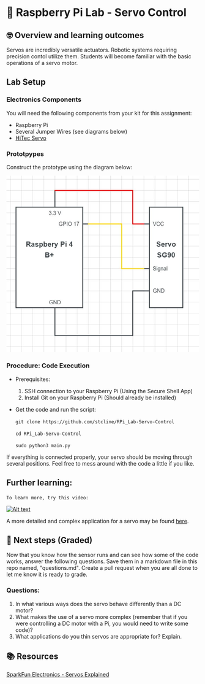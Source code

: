 # :robot: Raspberry Pi Lab - Servo Control

## 🤓 Overview and learning outcomes 

Servos are incredibly versatile actuators.  Robotic systems requiring precision contol utilize them.  Students will become familiar with the basic operations of a servo motor.

## Lab Setup

### Electronics Components

You will need the following components from your kit for this assignment:
<ul>
  <li>Raspberry Pi</li>
  <li>Several Jumper Wires (see diagrams below)</li>
  <li><a href = "https://www.robotshop.com/media/catalog/product/cache/image/1350x/9df78eab33525d08d6e5fb8d27136e95/h/i/hitec-hs422-servo-motor-13.jpg" target = "_blank">HiTec Servo</a></li>
</ul>

### Prototpypes
Construct the prototype using the diagram below:

![The Servo Circuit](https://github.com/WHS-Robotics-Test-Org/Robotics_Engineering_Book/blob/master/Images/servo_control.JPG)

### Procedure: Code Execution

- Prerequisites: 

    1. SSH connection to your Raspberry Pi (Using the Secure Shell App)
    2. Install Git on your Raspberry Pi (Should already be installed)

- Get the code and run the script:

    `git clone https://github.com/stcline/RPi_Lab-Servo-Control`
    
    `cd RPi_Lab-Servo-Control`
    
    `sudo python3 main.py`
    
If everything is connected properly, your servo should be moving through several positions.  Feel free to mess around with the code a little if you like.

## Further learning:
    To learn more, try this video:
[![Alt text](https://img.youtube.com/vi/ZgURwWJaOZw/0.jpg)](https://www.youtube.com/watch?v=ZgURwWJaOZw)
    
A more detailed and complex application for a servo may be found [here](https://makersportal.com/blog/2020/3/21/raspberry-pi-servo-panning-camera).
    
## 📝 Next steps (Graded)

Now that you know how the sensor runs and can see how some of the code works, answer the following questions.  Save them in a markdown file in this repo named, "questions.md".  Create a pull request when you are all done to let me know it is ready to grade.

### Questions:

1. In what various ways does the servo behave differently than a DC motor?
2. What makes the use of a servo more complex (remember that if you were controlling a DC motor with a Pi, you would need to write some code)?
3. What applications do you thin servos are appropriate for?  Explain.

## 📚  Resources 

[SparkFun Electronics - Servos Explained](https://www.sparkfun.com/servos)

